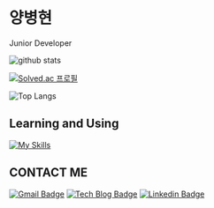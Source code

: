 # 양병현
<div style={{height:"10px"}} />
Junior Developer

![github stats](https://github-readme-stats.vercel.app/api?username=zxvm5962&show_icons=true&count_private=true&theme=tokyonight)

[![Solved.ac 프로필](http://mazassumnida.wtf/api/v2/generate_badge?boj=zxvm5962)](https://solved.ac/zxvm5962)
    
![Top Langs](https://github-readme-stats.vercel.app/api/top-langs/?username=zxvm5962&layout=compact&theme=dracula)

## Learning and Using
[![My Skills](https://skillicons.dev/icons?i=java,kotlin,spring,mysql,postgresql&theme=light)](https://skillicons.dev)

## CONTACT ME

[![Gmail Badge](https://img.shields.io/badge/Gmail-d14836?style=flat-square&logo=Gmail&logoColor=white&link=mailto:zxvm5962@hanyang.ac.kr)](mailto:zxvm5962@hanyang.ac.kr)
[![Tech Blog Badge](http://img.shields.io/badge/-Tech%20Blog-00D182?style=flat&logo=Emby&logoColor=white&link=https://velog.io/@zxvm5962/posts)](https://velog.io/@zxvm5962/posts)
[![Linkedin Badge](https://img.shields.io/badge/-LinkedIn-blue?style=flat-square&logo=Linkedin&logoColor=white&link=https://www.linkedin.com/in/%EC%96%91%EB%B3%91%ED%98%84-813720309/)](https://www.linkedin.com/in/%EC%96%91%EB%B3%91%ED%98%84-813720309/)
